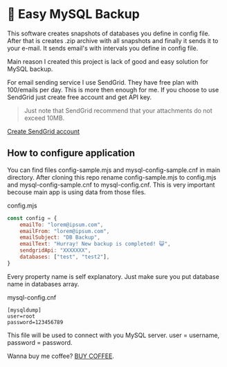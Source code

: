 # 💽 Easy MySQL Backup

This software creates snapshots of databases you define in config file. After that is creates .zip archive with all snapshots and finally it sends it to your e-mail.
It sends email's with intervals you define in config file.

Main reason I created this project is lack of good and easy solution for MySQL backup. 

For email sending service I use SendGrid. They have free plan with 100/emails per day. This is more then enough for me. If you choose to use SendGrid just create free account and get API key.
> Just note that SendGrid recommend that your attachments do not exceed 10MB.

[Create SendGrid account](https://signup.sendgrid.com/)

## How to configure application

You can find files config-sample.mjs and mysql-config-sample.cnf in main directory. After cloning this repo rename config-sample.mjs to config.mjs and mysql-config-sample.cnf to mysql-config.cnf. This is very important becouse main app is using data from those files.

config.mjs
```javascript
const config = {
    emailTo: "lorem@ipsum.com",
    emailFrom: "lorem@ipsum.com",
    emailSubject: "DB Backup",
    emailText: "Hurray! New backup is completed! 😺",
    sendgridApi: "XXXXXXX",
    databases: ["test", "test2"],
}
```
Every property name is self explanatory. Just make sure you put database name in databases array.

mysql-config.cnf
```
[mysqldump]
user=root
password=123456789
```
This file will be used to connect with you MySQL server. user = username, password = password.

Wanna buy me coffee? [BUY COFFEE](https://www.buymeacoffee.com/tariky).
